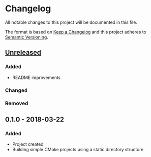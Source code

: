 # Changelog

All notable changes to this project will be documented in this file.

The format is based on [Keep a Changelog](http://keepachangelog.com/en/1.0.0/)
and this project adheres to [Semantic Versioning](http://semver.org/spec/v2.0.0.html).

## [Unreleased]

### Added

- README improvements

### Changed

### Removed

## 0.1.0 - 2018-03-22

### Added

- Project created
- Building simple CMake projects using a static directory structure

[Unreleased]: https://github.com/code-lever/elixir-cmake/compare/v0.1.0...HEAD